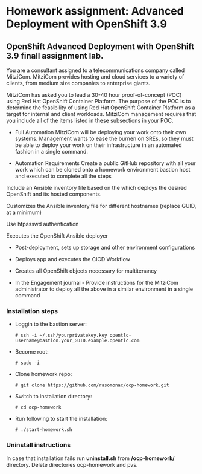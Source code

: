 # Homework assignment: Advanced Deployment with OpenShift 3.9

## OpenShift Advanced Deployment with OpenShift 3.9 finall assignment lab.

You are a consultant assigned to a telecommunications company called MitziCom. MitziCom provides hosting and cloud services to a variety of clients, from medium size companies to enterprise giants.

MitziCom has asked you to lead a 30-40 hour proof-of-concept (POC) using Red Hat OpenShift Container Platform. The purpose of the POC is to determine the feasibility of using Red Hat OpenShift Container Platform as a target for internal and client workloads.
MitziCom management requires that you include all of the items listed in these subsections in your POC.

* Full Automation
MitziCom will be deploying your work onto their own systems. Management wants to ease the burnen on SREs, so they must be able to deploy your work on their infrastructure in an automated fashion in a single command.

* Automation Requirements
Create a public GitHub repository with all your work which can be cloned onto a homework environment bastion host and executed to complete all the steps

Include an Ansible inventory file based on the which deploys the desired OpenShift and its hosted components.

Customizes the Ansible inventory file for different hostnames (replace GUID, at a minimum)

Use htpasswd authentication

Executes the OpenShift Ansible deployer

* Post-deployment, sets up storage and other environment configurations

* Deploys app and executes the CICD Workflow

* Creates all OpenShift objects necessary for multitenancy

* In the Engagement journal - Provide instructions for the MitziCom administrator to deploy all the above in a similar environment in a single command

### Installation steps


* Loggin to the bastion server:

  ```
  # ssh -i ~/.ssh/yourprivatekey.key opentlc-username@bastion.your_GUID.example.opentlc.com
  ```

* Become root:

  ```
  # sudo -i
  ```

* Clone homework repo:

  ```
  # git clone https://github.com/rasomonac/ocp-homework.git
  ```
  
* Switch to installation directory:

  ```
  # cd ocp-homework
  ```

* Run following to start the installation:

  ```
  # ./start-homework.sh
  ```

### Uninstall instructions
  
  In case that installation fails run **uninstall.sh** from **/ocp-homework/** directory.
  Delete directories ocp-homework and pvs.
